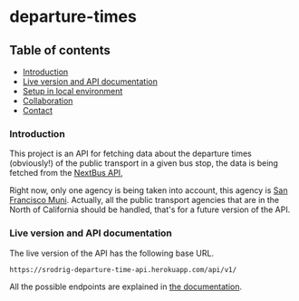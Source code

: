 # departure-times

## Table of contents

- [Introduction](https://github.com/santiago-rodrig/departure-times#introduction)
- [Live version and API documentation](https://github.com/santiago-rodrig/departure-times#collaboration)
- [Setup in local environment](https://github.com/santiago-rodrig/departure-times#live-version-and-api-documentation)
- [Collaboration](https://github.com/santiago-rodrig/departure-times#license)
- [Contact](https://github.com/santiago-rodrig/departure-times#contact)

### Introduction

This project is an API for fetching data about the departure times (obviously!)
of the public transport in a given bus stop, the data is being fetched from the
[NextBus API](https://www.nextbus.com/xmlFeedDocs/NextBusXMLFeed.pdf),

Right now, only one agency is being taken into account,
this agency is [San Francisco Muni](https://www.sfmta.com/). Actually, all the
public transport agencies that are in the North of California should be
handled, that's for a future version of the API.

### Live version and API documentation

The live version of the API has the following base URL.

`https://srodrig-departure-time-api.herokuapp.com/api/v1/`

All the possible endpoints are explained in
[the documentation](https://documenter.getpostman.com/view/11766934/TVCh1TUJ).

